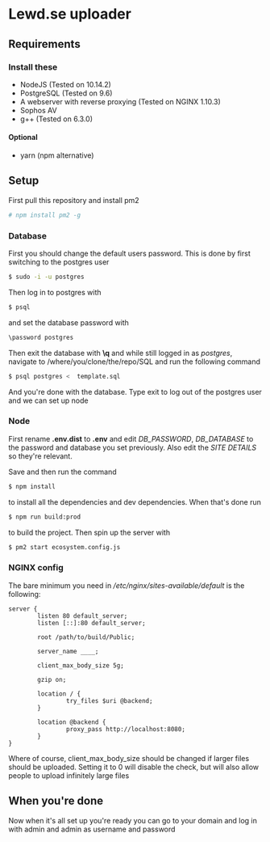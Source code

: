 # Lewd.se uploader

## Requirements

### Install these
* NodeJS (Tested on 10.14.2)
* PostgreSQL (Tested on 9.6)
* A webserver with reverse proxying (Tested on NGINX 1.10.3)
* Sophos AV
* g++ (Tested on 6.3.0)

#### Optional
* yarn (npm alternative)

## Setup
First pull this repository and install pm2
```bash
# npm install pm2 -g
```

### Database
First you should change the default users password. This is done by first switching to the postgres user

```bash
$ sudo -i -u postgres 
```
Then log in to postgres with 

```bash
$ psql
```

and set the database password with

```bash
\password postgres
```

 Then exit the database with **\q** and while still logged in as *postgres*, navigate to /where/you/clone/the/repo/SQL and run the following command

```bash
$ psql postgres <  template.sql
```

And you're done with the database. Type exit to log out of the postgres user and we can set up node

### Node

First rename **.env.dist** to **.env** and edit *DB_PASSWORD*, *DB_DATABASE* to the password and database you set previously. Also edit the *SITE DETAILS* so they're relevant. 

Save and then run the command 

```bash
$ npm install
```

to install all the dependencies and dev dependencies. When that's done run

```bash
$ npm run build:prod
```

to build the project. Then spin up the server with

```bash
$ pm2 start ecosystem.config.js
```

### NGINX config 

The bare minimum you need in _/etc/nginx/sites-available/default_ is the following:

```
server {
        listen 80 default_server;
        listen [::]:80 default_server;

        root /path/to/build/Public;

        server_name ____;

        client_max_body_size 5g;

        gzip on;

        location / {
                try_files $uri @backend;
        }

        location @backend {
                proxy_pass http://localhost:8080;
        }
}
```

Where of course, client_max_body_size should be changed if larger files should be uploaded. Setting it to 0 will disable the check, but will also allow people to upload infinitely large files

## When you're done

Now when it's all set up you're ready you can go to your domain and log in with admin and admin as username and password